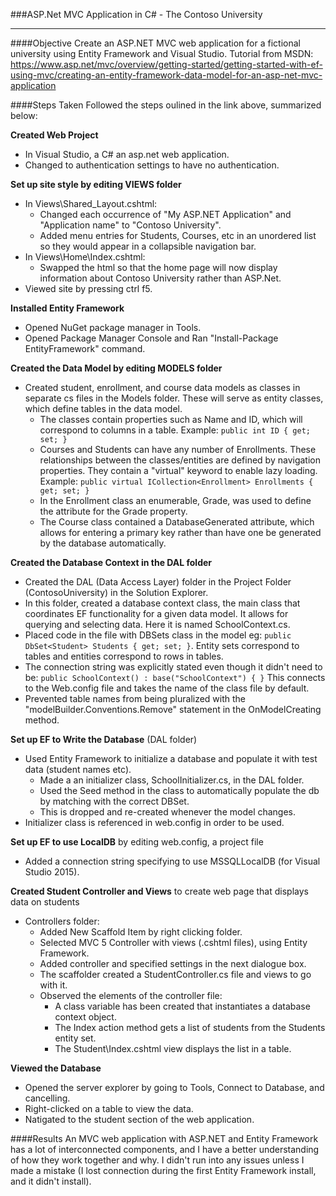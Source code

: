 ###ASP.Net MVC Application in C# - The Contoso University
___

####Objective
Create an ASP.NET MVC web application for a fictional university using Entity Framework and Visual Studio. Tutorial from MSDN:
https://www.asp.net/mvc/overview/getting-started/getting-started-with-ef-using-mvc/creating-an-entity-framework-data-model-for-an-asp-net-mvc-application

####Steps Taken
Followed the steps oulined in the link above, summarized below:

**Created Web Project**
* In Visual Studio, a C# an asp.net web application. 
* Changed to authentication settings to have no authentication.

**Set up site style by editing VIEWS folder**
* In Views\Shared\_Layout.cshtml:
  * Changed each occurrence of "My ASP.NET Application" and "Application name" to "Contoso University".
  * Added menu entries for Students, Courses, etc in an unordered list so they would appear in a collapsible navigation bar.
* In Views\Home\Index.cshtml:
  * Swapped the html so that the home page will now display information about Contoso University rather than ASP.Net.
* Viewed site by pressing ctrl f5.

**Installed Entity Framework**
* Opened NuGet package manager in Tools.
* Opened Package Manager Console and Ran "Install-Package EntityFramework" command. 

**Created the Data Model by editing MODELS folder**
* Created student, enrollment, and course data models as classes in separate cs files in the Models folder. These will serve as entity classes, which define tables in the data model.
  * The classes contain properties such as Name and ID, which will correspond to columns in a table. Example: `public int ID { get; set; }`
  * Courses and Students can have any number of Enrollments. These relationships between the classes/entities are defined by navigation properties. They contain a "virtual" keyword to enable lazy loading. Example: `public virtual ICollection<Enrollment> Enrollments { get; set; }` 
  * In the Enrollment class an enumerable, Grade, was used to define the attribute for the Grade property.
  * The Course class contained a DatabaseGenerated attribute, which allows for entering a primary key rather than have one be generated by the database automatically.

**Created the Database Context in the DAL folder**
* Created the DAL (Data Access Layer) folder in the Project Folder (ContosoUniversity) in the Solution Explorer.
* In this folder, created a database context class, the main class that coordinates EF functionality for a given data model. It allows for querying and selecting data. Here it is named SchoolContext.cs.
* Placed code in the file with DBSets class in the model eg: `public DbSet<Student> Students { get; set; }`. Entity sets correspond to tables and entities correspond to rows in tables.
* The connection string was explicitly stated even though it didn't need to be: `public SchoolContext() : base("SchoolContext")
{
}` This connects to the Web.config file and takes the name of the class file by default.
* Prevented table names from being pluralized with the "modelBuilder.Conventions.Remove" statement in the OnModelCreating method. 

**Set up EF to Write the Database** (DAL folder)
* Used Entity Framework to initialize a database and populate it with test data (student names etc). 
  * Made a an initializer class, SchoolInitializer.cs, in the DAL folder.
  * Used the Seed method in the class to automatically populate the db by matching with the correct DBSet.
  * This is dropped and re-created whenever the model changes.
* Initializer class is referenced in web.config in order to be used.

**Set up EF to use LocalDB** by editing web.config, a project file
* Added a connection string specifying to use MSSQLLocalDB (for Visual Studio 2015).

**Created Student Controller and Views** to create web page that displays data on students
* Controllers folder:
  * Added New Scaffold Item by right clicking folder.
  * Selected MVC 5 Controller with views (.cshtml files), using Entity Framework. 
  * Added controller and specified settings in the next dialogue box.
  * The scaffolder created a StudentController.cs file and views to go with it.
  * Observed the elements of the controller file: 
     * A class variable has been created that instantiates a database context object.
     * The Index action method gets a list of students from the Students entity set.
     * The Student\Index.cshtml view displays the list in a table.

**Viewed the Database**
* Opened the server explorer by going to Tools, Connect to Database, and cancelling.
* Right-clicked on a table to view the data.
* Natigated to the student section of the web application.


####Results
An MVC web application with ASP.NET and Entity Framework has a lot of interconnected components, and I have a better understanding of how they work together and why. I didn't run into any issues unless I made a mistake (I lost connection during the first Entity Framework install, and it didn't install).
